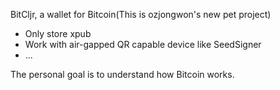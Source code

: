 BitCljr, a wallet for Bitcoin(This is ozjongwon's new pet project)

- Only store xpub
- Work with air-gapped QR capable device like SeedSigner
- ...

The personal goal is to understand how Bitcoin works.

